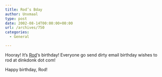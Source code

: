 ```yaml
---
title: Rod’s Bday
author: Unxmaal
type: post
date: 2002-08-14T00:00:00+00:00
url: /archives/750
categories:
  - General

---
```

Hooray! It&#8217;s [Rod][1]&#8216;s birthday! Everyone go send dirty email birthday wishes to rod at dinkdonk dot com! 

Happy birthday, Rod!

 [1]: http://unxmaal.com/cgi-bin/clickcount.cgi?action=jump&URL=http://mfiles.us